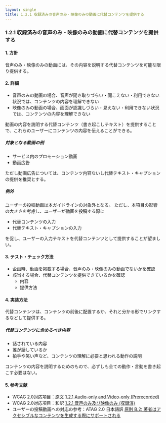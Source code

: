 ```yaml
---
layout: single
title: 1.2.1 収録済みの音声のみ・映像のみの動画に代替コンテンツを提供する
---
```


### 1.2.1 収録済みの音声のみ・映像のみの動画に代替コンテンツを提供する

#### 1. 方針

音声のみ・映像のみの動画には、その内容を説明する代替コンテンツを可能な限り提供する。

#### 2. 詳細

- 音声のみの動画の場合、音声が聞き取りづらい・聞こえない・利用できない状況では、コンテンツの内容を理解できない
- 映像のみの動画の場合、画面が認識しづらい・見えない・利用できない状況では、コンテンツの内容を理解できない

動画の内容を説明する代替コンテンツ（書き起こしテキスト）を提供することで、これらのユーザーにコンテンツの内容を伝えることができる。

##### 対象となる動画の例

- サービス内のプロモーション動画
- 動画広告

ただし動画広告については、コンテンツ内容ないし代替テキスト・キャプションの提供を推奨とする。

##### 例外

ユーザーの投稿動画は本ガイドラインの対象外となる。
ただし、本項目の影響の大きさを考慮し、ユーザーが動画を投稿する際に

- 代替コンテンツの入力
- 代替テキスト・キャプションの入力

を促し、ユーザーの入力テキストを代替コンテンツとして提供することが望ましい。


#### 3. テスト・チェック方法

- 企画時、動画を掲載する場合、音声のみ・映像のみの動画でないかを確認
- 該当する場合、代替コンテンツを提供できているかを確認
  - 内容
  - 提供方法


#### 4. 実装方法

代替コンテンツは、コンテンツの前後に配置するか、それと分かる形でリンクするなどして提供する。

##### 代替コンテンツに含めるべき内容

- 話されている内容
- 誰が話しているか
- 拍手や笑い声など、コンテンツの理解に必要と思われる動作の説明

コンテンツの内容を説明するためのもので、必ずしも全ての動作・言動を書き起こす必要はない。


#### 5. 参考文献

- WCAG 2.0対応項目：原文 [1.2.1 Audio-only and Video-only (Prerecorded)](https://www.w3.org/TR/2008/REC-WCAG20-20081211/#media-equiv)
- WCAG 2.0対応項目：和訳 [1.2.1 音声のみ及び映像のみ (収録済)](http://waic.jp/docs/WCAG20/Overview.html#media-equiv)
- ユーザーの投稿動画への対応の参考：ATAG 2.0 日本語訳 [原則 B.2: 著者はアクセシブルなコンテンツを生成する際にサポートされる](https://fukumotoy.github.io/atag20-ja/#principle_b2)
